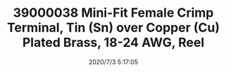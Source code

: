 ﻿---
layout: post 
title: 39000038 Mini-Fit Female Crimp Terminal, Tin (Sn) over Copper (Cu) Plated Brass, 18-24 AWG, Reel
tags: 5557
categories: housing-terminal
overview: Mini-Fit Female Crimp Terminal, Tin (Sn) over Copper (Cu) Plated Brass, 18-24 AWG, Reel
part_number: 39000038
thumb_img: static/202007/403-thumb-20200703131827.jpg
small_img: static/202007/403-20200703131827.jpg
date: 2020/7/3 5:17:05
---



